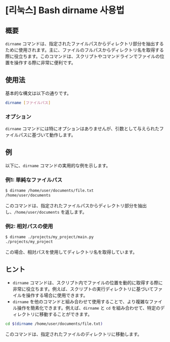 # [리눅스] Bash dirname 사용법

## 概要
`dirname` コマンドは、指定されたファイルパスからディレクトリ部分を抽出するために使用されます。主に、ファイルのフルパスからディレクトリ名を取得する際に役立ちます。このコマンドは、スクリプトやコマンドラインでファイルの位置を操作する際に非常に便利です。

## 使用法
基本的な構文は以下の通りです。

```bash
dirname [ファイルパス]
```

### オプション
`dirname` コマンドには特にオプションはありませんが、引数として与えられたファイルパスに基づいて動作します。

## 例
以下に、`dirname` コマンドの実用的な例を示します。

### 例1: 単純なファイルパス
```bash
$ dirname /home/user/documents/file.txt
/home/user/documents
```
このコマンドは、指定されたファイルパスからディレクトリ部分を抽出し、`/home/user/documents` を返します。

### 例2: 相対パスの使用
```bash
$ dirname ./projects/my_project/main.py
./projects/my_project
```
この場合、相対パスを使用してディレクトリ名を取得しています。

## ヒント
- `dirname` コマンドは、スクリプト内でファイルの位置を動的に取得する際に非常に役立ちます。例えば、スクリプトの実行ディレクトリに基づいてファイルを操作する場合に使用できます。
- `dirname` を他のコマンドと組み合わせて使用することで、より複雑なファイル操作を簡素化できます。例えば、`dirname` と `cd` を組み合わせて、特定のディレクトリに移動することができます。

```bash
cd $(dirname /home/user/documents/file.txt)
```

このコマンドは、指定されたファイルのディレクトリに移動します。